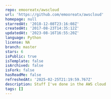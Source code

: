 ```yaml
---
repo: emooreatx/awscloud
url: 'https://github.com/emooreatx/awscloud'
homepage: null
starredAt: '2018-12-08T23:16:08Z'
createdAt: '2017-08-23T14:35:12Z'
updatedAt: '2023-08-16T16:55:20Z'
language: Python
license: NA
branch: master
stars: 6
isPublic: true
isTemplate: false
isArchived: false
isFork: false
hasReadMe: false
refreshedAt: '2025-02-25T21:19:59.767Z'
description: Stuff I've done in the AWS cloud
tags: []
---
```


